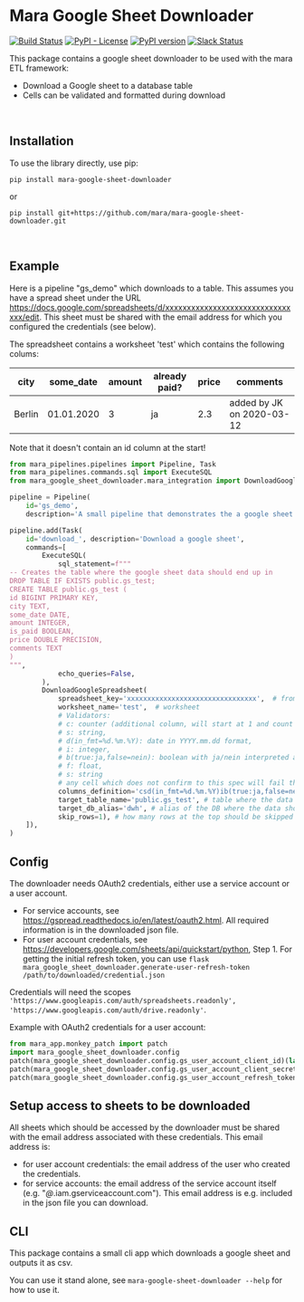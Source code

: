 # Mara Google Sheet Downloader

[![Build Status](https://travis-ci.org/mara/mara-google-sheet-downloader.svg?branch=master)](https://travis-ci.org/mara/mara-google-sheet-downloader)
[![PyPI - License](https://img.shields.io/pypi/l/mara-google-sheet-downloader.svg)](https://github.com/mara/mara-google-sheet-downloader/blob/master/LICENSE)
[![PyPI version](https://badge.fury.io/py/mara-google-sheet-downloader.svg)](https://badge.fury.io/py/mara-google-sheet-downloader)
[![Slack Status](https://img.shields.io/badge/slack-join_chat-white.svg?logo=slack&style=social)](https://communityinviter.com/apps/mara-users/public-invite)


This package contains a google sheet downloader to be used with the mara ETL framework:

- Download a Google sheet to a database table
- Cells can be validated and formatted during download

&nbsp;

## Installation

To use the library directly, use pip:

```
pip install mara-google-sheet-downloader
```

or

```
pip install git+https://github.com/mara/mara-google-sheet-downloader.git
```

&nbsp;

## Example

Here is a pipeline "gs_demo" which downloads to a table. This assumes you have a spread sheet under the
URL https://docs.google.com/spreadsheets/d/xxxxxxxxxxxxxxxxxxxxxxxxxxxxxxxx/edit. This sheet must be shared with the
email address for which you configured the credentials (see below).

The spreadsheet contains a worksheet 'test' which contains the following colums:

|city | some_date | amount | already paid? | price | comments |
|---|---|---|---|---| --- |
|Berlin | 01.01.2020 | 3 | ja | 2.3 | added by JK on 2020-03-12 |

Note that it doesn't contain an id column at the start!

```python
from mara_pipelines.pipelines import Pipeline, Task
from mara_pipelines.commands.sql import ExecuteSQL
from mara_google_sheet_downloader.mara_integration import DownloadGoogleSpreadsheet

pipeline = Pipeline(
    id='gs_demo',
    description='A small pipeline that demonstrates the a google sheet download')

pipeline.add(Task(
    id='download_', description='Download a google sheet',
    commands=[
        ExecuteSQL(
            sql_statement=f"""
-- Creates the table where the google sheet data should end up in
DROP TABLE IF EXISTS public.gs_test;
CREATE TABLE public.gs_test (
id BIGINT PRIMARY KEY,
city TEXT,
some_date DATE,
amount INTEGER,
is_paid BOOLEAN,
price DOUBLE PRECISION,
comments TEXT
)
""",
            echo_queries=False,
        ),
        DownloadGoogleSpreadsheet(
            spreadsheet_key='xxxxxxxxxxxxxxxxxxxxxxxxxxxxxxxx',  # from the URL
            worksheet_name='test',  # worksheet
            # Validators:
            # c: counter (additional column, will start at 1 and count each row),
            # s: string,
            # d(in_fmt=%d.%m.%Y): date in YYYY.mm.dd format,
            # i: integer,
            # b(true:ja,false=nein): boolean with ja/nein interpreted as True/False,
            # f: float,
            # s: string
            # any cell which does not confirm to this spec will fail the import!
            columns_definition='csd(in_fmt=%d.%m.%Y)ib(true:ja,false=nein)fs',
            target_table_name='public.gs_test', # table where the data should end up
            target_db_alias='dwh', # alias of the DB where the data should end up
            skip_rows=1), # how many rows at the top should be skipped
    ]),
)
```

## Config

The downloader needs OAuth2 credentials, either use a service account or a user account.
* For service accounts, see https://gspread.readthedocs.io/en/latest/oauth2.html. All required information is in the
  downloaded json file.
* For user account credentials, see https://developers.google.com/sheets/api/quickstart/python, Step 1.
  For getting the initial refresh token, you can use
  `flask mara_google_sheet_downloader.generate-user-refresh-token /path/to/downloaded/credential.json`

Credentials will need the scopes `'https://www.googleapis.com/auth/spreadsheets.readonly', 'https://www.googleapis.com/auth/drive.readonly'`.

Example with OAuth2 credentials for a user account:

```python
from mara_app.monkey_patch import patch
import mara_google_sheet_downloader.config
patch(mara_google_sheet_downloader.config.gs_user_account_client_id)(lambda:"....client_id...")
patch(mara_google_sheet_downloader.config.gs_user_account_client_secret)(lambda:"...client_secret...")
patch(mara_google_sheet_downloader.config.gs_user_account_refresh_token)(lambda:"...initial_refresh_token...")
```

## Setup access to sheets to be downloaded

All sheets which should be accessed by the downloader must be shared with the email address associated with these
credentials. This email address is:

* for user account credentials: the email address of the user who created the credentials.
* for service accounts: the email address of the service account itself (e.g. "*@*.iam.gserviceaccount.com").
  This email address is e.g. included in the json file you can download.

## CLI

This package contains a small cli app which downloads a google sheet and outputs it as csv.

You can use it stand alone, see `mara-google-sheet-downloader --help` for how to use it.
